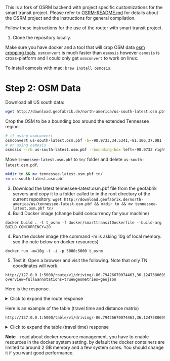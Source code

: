 This is a fork of OSRM backend with project specific customizations for the smart transit project. Please refer to [OSRM-README.md](OSRM-README.md) for details about the OSRM project and the instructions for general compilation. 

Follow these instructions for the use of the router with smart transit project.

1. Clone the repository locally.

Make sure you have docker and a tool that will crop OSM data [osm cropping tools](http://docs.opentripplanner.org/en/latest/Preparing-OSM/).
`osmconvert` is much faster than `osmosis` however `osmosis` is cross-platform and I could only get
`osmconvert` to work on linux.

To install osmosis with mac: `brew install osmosis`.

# Step 2: OSM Data

Download all US south data:

```bash
wget http://download.geofabrik.de/north-america/us-south-latest.osm.pbf
```

Crop the OSM to be a bounding box around the extended Tennessee region.

```bash
# if using osmconvert
osmconvert us-south-latest.osm.pbf -b=-90.9733,34.5341,-81.106,37.081 --complete-ways -o=tennessee-latest.osm.pbf
# or using osmosis
osmosis --rb us-south-latest.osm.pbf --bounding-box left=-90.9733 right=-81.106 bottom=34.5341 top=37.081 --wb tennessee-latest.osm.pbf
```

Move `tennessee-latest.osm.pbf` to `tn/` folder and delete `us-south-latest.osm.pdf`.

```bash
mkdir tn && mv tennessee-latest.osm.pbf tn/
rm us-south-latest.osm.pbf
```

3. Download the latest tennessee-latest.osm.pbf file from the geofabrik servers and copy it to a folder called tn in the root directory of the current repository.
 ``` wget http://download.geofabrik.de/north-america/us/tennessee-latest.osm.pbf && mkdir tn && mv tennessee-latest.osm.pbf tn/ ```
4. Build Docker image (change build concurrency for your machine)

```
docker build . -t t_osrm -f docker/smarttransitDockerfile --build-arg BUILD_CONCURRENCY=20
```

4. Run the docker image (the command -m is asking 10g of local memory. see the note below on docker resources)

```
docker run -m=10g -t -i -p 5000:5000 t_osrm
```

5. Test it. Open a browser and visit the following. Note that only TN coordinates will work.

```
http://127.0.0.1:5000/route/v1/driving/-86.79426670074463,36.12473806954196;-86.7641830444336,36.13808266878191?overview=full&annotations=true&geometries=geojson
```

Here is the response.

<details>
  <summary>Click to expand the route response</summary>
    
```json
    {
    "code": "Ok",
    "routes": [
        {
            "geometry": {
                "coordinates": [
                    [
                        -86.794267,
                        36.124741
                    ],
                    [
                        -86.794257,
                        36.12474
                    ],
                    [
                        -86.794246,
                        36.124812
                    ],
                    [
                        -86.794196,
                        36.125041
                    ],
                    [
                        -86.794111,
                        36.125424
                    ],
                    [
                        -86.794052,
                        36.125712
                    ],
                    [
                        -86.794011,
                        36.125709
                    ],
                    [
                        -86.79329,
                        36.125635
                    ],
                    [
                        -86.792306,
                        36.125532
                    ],
                    [
                        -86.791842,
                        36.125474
                    ],
                    [
                        -86.791779,
                        36.125466
                    ],
                    [
                        -86.791725,
                        36.12546
                    ],
                    [
                        -86.790331,
                        36.125313
                    ],
                    [
                        -86.789576,
                        36.125232
                    ],
                    [
                        -86.789461,
                        36.125218
                    ],
                    [
                        -86.789452,
                        36.125249
                    ],
                    [
                        -86.789411,
                        36.12541
                    ],
                    [
                        -86.789355,
                        36.125623
                    ],
                    [
                        -86.789336,
                        36.125697
                    ],
                    [
                        -86.789313,
                        36.125799
                    ],
                    [
                        -86.78927,
                        36.126314
                    ],
                    [
                        -86.789266,
                        36.126416
                    ],
                    [
                        -86.789218,
                        36.126806
                    ],
                    [
                        -86.789163,
                        36.127255
                    ],
                    [
                        -86.789132,
                        36.127548
                    ],
                    [
                        -86.789124,
                        36.127612
                    ],
                    [
                        -86.789104,
                        36.127844
                    ],
                    [
                        -86.789091,
                        36.127993
                    ],
                    [
                        -86.789035,
                        36.128621
                    ],
                    [
                        -86.789024,
                        36.12871
                    ],
                    [
                        -86.788928,
                        36.129196
                    ],
                    [
                        -86.788881,
                        36.129657
                    ],
                    [
                        -86.788805,
                        36.130395
                    ],
                    [
                        -86.78879,
                        36.130542
                    ],
                    [
                        -86.788763,
                        36.130802
                    ],
                    [
                        -86.788712,
                        36.131293
                    ],
                    [
                        -86.788676,
                        36.131639
                    ],
                    [
                        -86.78866,
                        36.131795
                    ],
                    [
                        -86.788652,
                        36.131919
                    ],
                    [
                        -86.788646,
                        36.132035
                    ],
                    [
                        -86.78865,
                        36.132262
                    ],
                    [
                        -86.788673,
                        36.13247
                    ],
                    [
                        -86.788705,
                        36.132703
                    ],
                    [
                        -86.78872,
                        36.132807
                    ],
                    [
                        -86.788765,
                        36.133291
                    ],
                    [
                        -86.788768,
                        36.13332
                    ],
                    [
                        -86.788825,
                        36.133861
                    ],
                    [
                        -86.788913,
                        36.134441
                    ],
                    [
                        -86.788929,
                        36.13457
                    ],
                    [
                        -86.78896,
                        36.134875
                    ],
                    [
                        -86.788971,
                        36.134933
                    ],
                    [
                        -86.788976,
                        36.13506
                    ],
                    [
                        -86.788974,
                        36.135191
                    ],
                    [
                        -86.788964,
                        36.135321
                    ],
                    [
                        -86.788949,
                        36.135454
                    ],
                    [
                        -86.788899,
                        36.135631
                    ],
                    [
                        -86.788864,
                        36.13573
                    ],
                    [
                        -86.788837,
                        36.135808
                    ],
                    [
                        -86.788755,
                        36.136033
                    ],
                    [
                        -86.788704,
                        36.136172
                    ],
                    [
                        -86.788537,
                        36.136156
                    ],
                    [
                        -86.788325,
                        36.136134
                    ],
                    [
                        -86.787489,
                        36.136062
                    ],
                    [
                        -86.787326,
                        36.136026
                    ],
                    [
                        -86.787174,
                        36.135991
                    ],
                    [
                        -86.787052,
                        36.135962
                    ],
                    [
                        -86.786696,
                        36.135832
                    ],
                    [
                        -86.786142,
                        36.13545
                    ],
                    [
                        -86.786008,
                        36.135362
                    ],
                    [
                        -86.785864,
                        36.13527
                    ],
                    [
                        -86.785587,
                        36.135092
                    ],
                    [
                        -86.78489,
                        36.13489
                    ],
                    [
                        -86.784132,
                        36.13479
                    ],
                    [
                        -86.784028,
                        36.134777
                    ],
                    [
                        -86.783313,
                        36.134678
                    ],
                    [
                        -86.783228,
                        36.134666
                    ],
                    [
                        -86.783166,
                        36.134658
                    ],
                    [
                        -86.782293,
                        36.134542
                    ],
                    [
                        -86.7822,
                        36.134529
                    ],
                    [
                        -86.781627,
                        36.134445
                    ],
                    [
                        -86.780805,
                        36.134333
                    ],
                    [
                        -86.78056,
                        36.134298
                    ],
                    [
                        -86.7799,
                        36.134235
                    ],
                    [
                        -86.779536,
                        36.134247
                    ],
                    [
                        -86.779231,
                        36.134257
                    ],
                    [
                        -86.779132,
                        36.134255
                    ],
                    [
                        -86.77898,
                        36.134256
                    ],
                    [
                        -86.778561,
                        36.134259
                    ],
                    [
                        -86.776629,
                        36.134274
                    ],
                    [
                        -86.776387,
                        36.134271
                    ],
                    [
                        -86.774692,
                        36.134259
                    ],
                    [
                        -86.774553,
                        36.13425
                    ],
                    [
                        -86.77412,
                        36.134228
                    ],
                    [
                        -86.774014,
                        36.134222
                    ],
                    [
                        -86.77334,
                        36.134156
                    ],
                    [
                        -86.773169,
                        36.134136
                    ],
                    [
                        -86.772992,
                        36.134115
                    ],
                    [
                        -86.772902,
                        36.134104
                    ],
                    [
                        -86.772603,
                        36.134076
                    ],
                    [
                        -86.772445,
                        36.134062
                    ],
                    [
                        -86.772358,
                        36.134048
                    ],
                    [
                        -86.772249,
                        36.134025
                    ],
                    [
                        -86.772117,
                        36.133989
                    ],
                    [
                        -86.772041,
                        36.13396
                    ],
                    [
                        -86.771731,
                        36.133803
                    ],
                    [
                        -86.771305,
                        36.133579
                    ],
                    [
                        -86.771087,
                        36.133523
                    ],
                    [
                        -86.770441,
                        36.133445
                    ],
                    [
                        -86.770328,
                        36.133434
                    ],
                    [
                        -86.770061,
                        36.133407
                    ],
                    [
                        -86.76974,
                        36.133374
                    ],
                    [
                        -86.769646,
                        36.133364
                    ],
                    [
                        -86.769257,
                        36.133325
                    ],
                    [
                        -86.768882,
                        36.133285
                    ],
                    [
                        -86.76879,
                        36.133275
                    ],
                    [
                        -86.768078,
                        36.133203
                    ],
                    [
                        -86.76714,
                        36.133114
                    ],
                    [
                        -86.766015,
                        36.132989
                    ],
                    [
                        -86.765899,
                        36.13298
                    ],
                    [
                        -86.765811,
                        36.132972
                    ],
                    [
                        -86.765734,
                        36.132966
                    ],
                    [
                        -86.76526,
                        36.13292
                    ],
                    [
                        -86.764999,
                        36.132878
                    ],
                    [
                        -86.764988,
                        36.132961
                    ],
                    [
                        -86.764958,
                        36.133251
                    ],
                    [
                        -86.764865,
                        36.133816
                    ],
                    [
                        -86.764847,
                        36.133926
                    ],
                    [
                        -86.764798,
                        36.134227
                    ],
                    [
                        -86.764716,
                        36.134736
                    ],
                    [
                        -86.764715,
                        36.134742
                    ],
                    [
                        -86.764566,
                        36.135663
                    ],
                    [
                        -86.764559,
                        36.135707
                    ],
                    [
                        -86.764533,
                        36.135811
                    ],
                    [
                        -86.764394,
                        36.136566
                    ],
                    [
                        -86.764352,
                        36.136797
                    ],
                    [
                        -86.764313,
                        36.137072
                    ],
                    [
                        -86.764231,
                        36.137578
                    ],
                    [
                        -86.764154,
                        36.13808
                    ]
                ],
                "type": "LineString"
            },
            "legs": [
                {
                    "annotation": {
                        "metadata": {
                            "datasource_names": [
                                "lua profile"
                            ]
                        },
                        "nodes": [
                            8544339562,
                            202279759,
                            4103484420,
                            4103484053,
                            202279753,
                            202279750,
                            4103484108,
                            202439183,
                            202439180,
                            8544339572,
                            202285748,
                            8544339569,
                            4587814881,
                            4103484094,
                            202342884,
                            4591276250,
                            6687214715,
                            8536045501,
                            6783134408,
                            4103484096,
                            6783134409,
                            202265845,
                            6973398054,
                            6372074704,
                            6783134410,
                            202342880,
                            7130572881,
                            7130622691,
                            6783134411,
                            202302869,
                            202342879,
                            4605993422,
                            202218202,
                            5258711353,
                            202309943,
                            5895340458,
                            6071182363,
                            202342877,
                            5264029792,
                            5264029791,
                            2473560091,
                            2473560100,
                            6071182364,
                            202247349,
                            202247358,
                            6071182365,
                            4591427231,
                            202321213,
                            6783134412,
                            202342875,
                            3586115649,
                            5264029790,
                            5264029788,
                            5264029789,
                            2473560108,
                            5264029784,
                            7246786334,
                            5264029783,
                            6783134407,
                            202342873,
                            6783134405,
                            3017253406,
                            202494753,
                            3017253407,
                            6998262920,
                            2473959314,
                            202494749,
                            3017253408,
                            202454223,
                            4619037844,
                            2473959312,
                            202328811,
                            7033043863,
                            202494744,
                            7033108139,
                            7033938738,
                            6687319176,
                            202390238,
                            7033043848,
                            7033043850,
                            202321177,
                            202494741,
                            5160106183,
                            7439622905,
                            5443701187,
                            202494739,
                            5443701189,
                            2473616035,
                            202429618,
                            1763399157,
                            202233258,
                            5074388156,
                            6995742538,
                            202456261,
                            202494727,
                            202494724,
                            5612710865,
                            5778519220,
                            6690634056,
                            5778519216,
                            202494722,
                            5611837270,
                            5994267674,
                            5150841926,
                            202427117,
                            202494720,
                            202494718,
                            202326075,
                            5627244250,
                            5617538642,
                            5617538643,
                            5627234690,
                            202391963,
                            5150841913,
                            202294330,
                            202494716,
                            202279540,
                            202494712,
                            6129391413,
                            5143433671,
                            5143433659,
                            6650950813,
                            202416497,
                            6129391419,
                            5150320870,
                            202416495,
                            7936241602,
                            6264878515,
                            5817898503,
                            5836087528,
                            5443702883,
                            202416492,
                            202416489,
                            4604678824,
                            202303125,
                            202303099,
                            202248140,
                            202340949
                        ],
                        "datasources": [
                            0,
                            0,
                            0,
                            0,
                            0,
                            0,
                            0,
                            0,
                            0,
                            0,
                            0,
                            0,
                            0,
                            0,
                            0,
                            0,
                            0,
                            0,
                            0,
                            0,
                            0,
                            0,
                            0,
                            0,
                            0,
                            0,
                            0,
                            0,
                            0,
                            0,
                            0,
                            0,
                            0,
                            0,
                            0,
                            0,
                            0,
                            0,
                            0,
                            0,
                            0,
                            0,
                            0,
                            0,
                            0,
                            0,
                            0,
                            0,
                            0,
                            0,
                            0,
                            0,
                            0,
                            0,
                            0,
                            0,
                            0,
                            0,
                            0,
                            0,
                            0,
                            0,
                            0,
                            0,
                            0,
                            0,
                            0,
                            0,
                            0,
                            0,
                            0,
                            0,
                            0,
                            0,
                            0,
                            0,
                            0,
                            0,
                            0,
                            0,
                            0,
                            0,
                            0,
                            0,
                            0,
                            0,
                            0,
                            0,
                            0,
                            0,
                            0,
                            0,
                            0,
                            0,
                            0,
                            0,
                            0,
                            0,
                            0,
                            0,
                            0,
                            0,
                            0,
                            0,
                            0,
                            0,
                            0,
                            0,
                            0,
                            0,
                            0,
                            0,
                            0,
                            0,
                            0,
                            0,
                            0,
                            0,
                            0,
                            0,
                            0,
                            0,
                            0,
                            0,
                            0,
                            0,
                            0,
                            0,
                            0,
                            0,
                            0,
                            0,
                            0,
                            0,
                            0,
                            0,
                            0
                        ],
                        "speed": [
                            9.1,
                            11.5,
                            11.2,
                            11.1,
                            11.2,
                            7.4,
                            6.9,
                            7,
                            6.9,
                            7.2,
                            7,
                            6.9,
                            6.9,
                            7,
                            17.7,
                            15.2,
                            15.1,
                            14,
                            14.4,
                            15.1,
                            16.2,
                            15,
                            15.2,
                            15.6,
                            14.3,
                            15.2,
                            15.1,
                            15.2,
                            14.2,
                            15.2,
                            15.1,
                            15.3,
                            14.9,
                            15.3,
                            15.2,
                            15.4,
                            15.8,
                            15.3,
                            16.1,
                            14.9,
                            15.5,
                            15.3,
                            14.6,
                            15.4,
                            16.2,
                            15.1,
                            15.1,
                            16,
                            15.5,
                            16.3,
                            15.7,
                            14.6,
                            16.1,
                            14.9,
                            15.5,
                            16.4,
                            15,
                            15.3,
                            14.7,
                            15.1,
                            14.8,
                            15.4,
                            15.2,
                            15.8,
                            16.3,
                            15.3,
                            15.2,
                            15.5,
                            15,
                            15.1,
                            15.1,
                            15.3,
                            15.8,
                            15.2,
                            15.5,
                            14.1,
                            15.3,
                            14.1,
                            15.4,
                            15.3,
                            14.9,
                            15.3,
                            15.6,
                            15.2,
                            14.8,
                            15.2,
                            15.1,
                            15.2,
                            15.5,
                            15.2,
                            15.7,
                            15,
                            15.9,
                            15.2,
                            15.5,
                            14.6,
                            16.4,
                            15,
                            15.9,
                            15.9,
                            14.5,
                            15.6,
                            15.1,
                            14.9,
                            15.2,
                            15.8,
                            15.4,
                            14.6,
                            15.1,
                            15.3,
                            14.2,
                            15.3,
                            15.4,
                            16.7,
                            15.3,
                            15.2,
                            15.2,
                            15,
                            15.9,
                            13.9,
                            15.3,
                            14.9,
                            11.6,
                            11.2,
                            11.1,
                            11.2,
                            11.3,
                            11.2,
                            6.7,
                            11.1,
                            12.3,
                            10.7,
                            11.2,
                            11.3,
                            11,
                            11.1,
                            11.3
                        ],
                        "weight": [
                            0.1,
                            0.7,
                            2.3,
                            3.9,
                            2.9,
                            0.5,
                            9.4,
                            12.8,
                            6.1,
                            0.8,
                            0.7,
                            18.2,
                            9.9,
                            1.5,
                            0.2,
                            1.2,
                            1.6,
                            0.6,
                            0.8,
                            3.8,
                            0.7,
                            2.9,
                            3.3,
                            2.1,
                            0.5,
                            1.7,
                            1.1,
                            4.6,
                            0.7,
                            3.6,
                            3.4,
                            5.4,
                            1.1,
                            1.9,
                            3.6,
                            2.5,
                            1.1,
                            0.9,
                            0.8,
                            1.7,
                            1.5,
                            1.7,
                            0.8,
                            3.5,
                            0.2,
                            4,
                            4.3,
                            0.9,
                            2.2,
                            0.4,
                            0.9,
                            1,
                            0.9,
                            1,
                            1.3,
                            0.7,
                            0.6,
                            1.7,
                            1.1,
                            1,
                            1.3,
                            4.9,
                            1,
                            0.9,
                            0.7,
                            2.3,
                            4.3,
                            1,
                            1.1,
                            2.1,
                            4.4,
                            4.5,
                            0.6,
                            4.3,
                            0.5,
                            0.4,
                            5.2,
                            0.6,
                            3.4,
                            4.9,
                            1.5,
                            3.9,
                            2.1,
                            1.8,
                            0.6,
                            0.9,
                            2.5,
                            11.4,
                            1.4,
                            10,
                            0.8,
                            2.6,
                            0.6,
                            4,
                            1,
                            1.1,
                            0.5,
                            1.8,
                            0.9,
                            0.5,
                            0.7,
                            0.8,
                            0.5,
                            2.2,
                            3,
                            1.3,
                            3.8,
                            0.7,
                            1.6,
                            1.9,
                            0.6,
                            2.3,
                            2.2,
                            0.5,
                            4.2,
                            5.6,
                            6.7,
                            0.7,
                            0.5,
                            0.5,
                            2.8,
                            1.6,
                            0.8,
                            2.9,
                            5.7,
                            1.1,
                            3,
                            5.1,
                            0.1,
                            9.3,
                            0.4,
                            1.1,
                            7.6,
                            2.3,
                            2.8,
                            5.1,
                            5
                        ],
                        "duration": [
                            0.1,
                            0.7,
                            2.3,
                            3.9,
                            2.9,
                            0.5,
                            9.4,
                            12.8,
                            6.1,
                            0.8,
                            0.7,
                            18.2,
                            9.9,
                            1.5,
                            0.2,
                            1.2,
                            1.6,
                            0.6,
                            0.8,
                            3.8,
                            0.7,
                            2.9,
                            3.3,
                            2.1,
                            0.5,
                            1.7,
                            1.1,
                            4.6,
                            0.7,
                            3.6,
                            3.4,
                            5.4,
                            1.1,
                            1.9,
                            3.6,
                            2.5,
                            1.1,
                            0.9,
                            0.8,
                            1.7,
                            1.5,
                            1.7,
                            0.8,
                            3.5,
                            0.2,
                            4,
                            4.3,
                            0.9,
                            2.2,
                            0.4,
                            0.9,
                            1,
                            0.9,
                            1,
                            1.3,
                            0.7,
                            0.6,
                            1.7,
                            1.1,
                            1,
                            1.3,
                            4.9,
                            1,
                            0.9,
                            0.7,
                            2.3,
                            4.3,
                            1,
                            1.1,
                            2.1,
                            4.4,
                            4.5,
                            0.6,
                            4.3,
                            0.5,
                            0.4,
                            5.2,
                            0.6,
                            3.4,
                            4.9,
                            1.5,
                            3.9,
                            2.1,
                            1.8,
                            0.6,
                            0.9,
                            2.5,
                            11.4,
                            1.4,
                            10,
                            0.8,
                            2.6,
                            0.6,
                            4,
                            1,
                            1.1,
                            0.5,
                            1.8,
                            0.9,
                            0.5,
                            0.7,
                            0.8,
                            0.5,
                            2.2,
                            3,
                            1.3,
                            3.8,
                            0.7,
                            1.6,
                            1.9,
                            0.6,
                            2.3,
                            2.2,
                            0.5,
                            4.2,
                            5.6,
                            6.7,
                            0.7,
                            0.5,
                            0.5,
                            2.8,
                            1.6,
                            0.8,
                            2.9,
                            5.7,
                            1.1,
                            3,
                            5.1,
                            0.1,
                            9.3,
                            0.4,
                            1.1,
                            7.6,
                            2.3,
                            2.8,
                            5.1,
                            5
                        ],
                        "distance": [
                            0.905273,
                            8.069041,
                            25.863902,
                            43.278723,
                            32.468762,
                            3.698536,
                            65.295728,
                            89.142238,
                            42.182233,
                            5.729474,
                            4.897078,
                            126.300691,
                            68.425517,
                            10.448387,
                            3.541552,
                            18.282346,
                            24.219511,
                            8.405886,
                            11.531722,
                            57.411663,
                            11.350773,
                            43.592075,
                            50.184452,
                            32.708088,
                            7.154673,
                            25.86698,
                            16.613819,
                            70.031055,
                            9.948343,
                            54.739638,
                            51.448874,
                            82.368461,
                            16.405701,
                            29.020379,
                            54.803955,
                            38.619945,
                            17.410733,
                            13.810772,
                            12.913504,
                            25.250927,
                            23.227149,
                            26.074672,
                            11.645754,
                            53.985092,
                            3.236801,
                            60.390892,
                            64.993788,
                            14.420001,
                            34.038125,
                            6.526363,
                            14.132879,
                            14.571753,
                            14.487295,
                            14.854337,
                            20.192902,
                            11.451455,
                            9.008295,
                            26.087425,
                            16.124935,
                            15.106524,
                            19.20018,
                            75.522353,
                            15.179677,
                            14.198055,
                            11.423913,
                            35.096028,
                            65.435821,
                            15.514361,
                            16.493505,
                            31.798173,
                            66.520462,
                            68.99349,
                            9.453547,
                            65.16551,
                            7.751333,
                            5.640097,
                            79.475985,
                            8.478417,
                            52.313811,
                            74.88401,
                            22.350106,
                            59.700798,
                            32.725548,
                            27.42088,
                            8.896004,
                            13.654693,
                            37.640469,
                            173.560575,
                            21.741544,
                            152.268577,
                            12.526506,
                            38.97352,
                            9.545397,
                            60.989233,
                            15.52128,
                            16.070678,
                            8.176816,
                            27.039335,
                            14.278422,
                            7.968896,
                            10.120225,
                            12.515489,
                            7.550772,
                            32.869873,
                            45.663857,
                            20.549922,
                            58.676013,
                            10.224423,
                            24.172282,
                            29.068582,
                            8.517104,
                            35.212689,
                            33.979381,
                            8.339021,
                            64.459564,
                            84.841697,
                            102.012773,
                            10.468481,
                            7.955136,
                            6.949183,
                            42.886672,
                            23.907028,
                            9.284517,
                            32.368013,
                            63.395738,
                            12.341279,
                            33.767236,
                            57.091377,
                            0.673376,
                            103.310127,
                            4.934188,
                            11.80096,
                            84.899046,
                            25.968792,
                            30.7872,
                            56.760469,
                            56.262371
                        ]
                    },
                    "steps": [],
                    "distance": 4533.1,
                    "duration": 373.3,
                    "summary": "",
                    "weight": 373.3
                }
            ],
            "distance": 4533.1,
            "duration": 373.3,
            "weight_name": "routability",
            "weight": 373.3
        }
    ],
    "waypoints": [
        {
            "hint": "gA8DgCYPA4ABAAAADgAAAAAAAABRAAAAJTRoP2OjFUEAAAAATKhiQgEAAAAOAAAAAAAAAFEAAADTAAAA5Z_T-kU4JwLln9P6QjgnAgAAXxEOjx5Q",
            "distance": 0.332876,
            "name": "Sweetbriar Avenue",
            "location": [
                -86.794267,
                36.124741
            ]
        },
        {
            "hint": "QAcDgDh1JYAyAAAABgAAAAAAAAAAAAAA_oVgQnOXvUAAAAAAAAAAADIAAAAGAAAAAAAAAAAAAADTAAAAhhXU-mBsJwJpFdT6Y2wnAgAAfwAOjx5Q",
            "distance": 2.631813,
            "name": "Rains Avenue",
            "location": [
                -86.764154,
                36.13808
            ]
        }
    ]
}

```
</details>

Here is an example of the table (travel time and distance matrix) 

```
http://127.0.0.1:5000/table/v1/driving/-86.79426670074463,36.12473806954196;-86.7641830444336,36.13808266878191
```

<details>
  <summary>Click to expand the table (travel time) response</summary>
    
```json
{
    "code": "Ok",
    "durations": [
        [
            0,
            373.3
        ],
        [
            369.7,
            0
        ]
    ],
    "destinations": [
        {
            "hint": "gA8DgCYPA4ABAAAADgAAAAAAAABRAAAAJTRoP2OjFUEAAAAATKhiQgEAAAAOAAAAAAAAAFEAAADTAAAA5Z_T-kU4JwLln9P6QjgnAgAAXxEOjx5Q",
            "distance": 0.332876,
            "name": "Sweetbriar Avenue",
            "location": [
                -86.794267,
                36.124741
            ]
        },
        {
            "hint": "QAcDgDh1JYAyAAAABgAAAAAAAAAAAAAA_oVgQnOXvUAAAAAAAAAAADIAAAAGAAAAAAAAAAAAAADTAAAAhhXU-mBsJwJpFdT6Y2wnAgAAfwAOjx5Q",
            "distance": 2.631813,
            "name": "Rains Avenue",
            "location": [
                -86.764154,
                36.13808
            ]
        }
    ],
    "sources": [
        {
            "hint": "gA8DgCYPA4ABAAAADgAAAAAAAABRAAAAJTRoP2OjFUEAAAAATKhiQgEAAAAOAAAAAAAAAFEAAADTAAAA5Z_T-kU4JwLln9P6QjgnAgAAXxEOjx5Q",
            "distance": 0.332876,
            "name": "Sweetbriar Avenue",
            "location": [
                -86.794267,
                36.124741
            ]
        },
        {
            "hint": "QAcDgDh1JYAyAAAABgAAAAAAAAAAAAAA_oVgQnOXvUAAAAAAAAAAADIAAAAGAAAAAAAAAAAAAADTAAAAhhXU-mBsJwJpFdT6Y2wnAgAAfwAOjx5Q",
            "distance": 2.631813,
            "name": "Rains Avenue",
            "location": [
                -86.764154,
                36.13808
            ]
        }
    ]
}
```
</details>

**Note** - read about docker resource management. you have to enable resources in the docker system setting. by default the docker containers are limited to around 2 GB memory and a few system cores. You should change it if you want good performance. 
